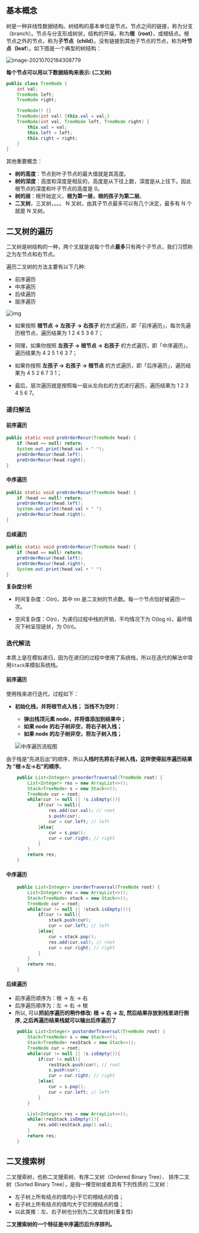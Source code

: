 ## 基本概念

树是一种非线性数据结构。树结构的基本单位是节点。节点之间的链接，称为分支（branch）。节点与分支形成树状，结构的开端，称为**根（root）**，或根结点。根节点之外的节点，称为**子节点（child）**。没有链接到其他子节点的节点，称为**叶节点（leaf**）。如下图是一个典型的树结构：

![image-20210702164308779](https://gitee.com/joeyooa/data-images/raw/master/note/2021/image-20210702164308779.png)

**每个节点可以用以下数据结构来表示: (二叉树)**

```java
public class TreeNode {
    int val;
    TreeNode left;
    TreeNode right;

    TreeNode() {}
    TreeNode(int val) {this.val = val;}
    TreeNode(int val, TreeNode left, TreeNode right) {
        this.val = val;
        this.left = left;
        this.right = right;
    }
}
```

其他重要概念：

- **树的高度**：节点到叶子节点的最大值就是其高度。
- **树的深度**：高度和深度是相反的，高度是从下往上数，深度是从上往下。因此根节点的深度和叶子节点的高度是 0。
- **树的层**：根开始定义，**根为第一层，根的孩子为第二层**。
- **二叉树**，三叉树，。。。 N 叉树，由其子节点最多可以有几个决定，最多有 N 个就是 N 叉树。

## 二叉树的遍历

二叉树是树结构的一种，两个叉就是说每个节点**最多**只有两个子节点，我们习惯称之为左节点和右节点。

遍历二叉树的方法主要有以下几种:

- 前序遍历
- 中序遍历
- 后续遍历
- 层序遍历

![img](https://gitee.com/joeyooa/data-images/raw/master/note/2021/ff26c3f4485c043a17923c3dcab65891f0d32c45e1400c36364e5084462bf2e4.png)

- 如果按照 **根节点 -> 左孩子 -> 右孩子** 的方式遍历，即「前序遍历」，每次先遍历根节点，遍历结果为 1 2 4 5 3 6 7；

- 同理，如果你按照 **左孩子 -> 根节点 -> 右孩子** 的方式遍历，即「中序遍历」，遍历结果为 4 2 5 1 6 3 7；

- 如果你按照 **左孩子 -> 右孩子 -> 根节点** 的方式遍历，即「后序遍历」，遍历结果为 4 5 2 6 7 3 1；

- 最后，层次遍历就是按照每一层从左向右的方式进行遍历，遍历结果为 1 2 3 4 5 6 7。

### 递归解法

#### 前序遍历

```java
public static void preOrderRecur(TreeNode head) {
    if (head == null) return;
    System.out.print(head.val + " ");
    preOrderRecur(head.left);
    preOrderRecur(head.right);
}
```

#### 中序遍历

```java
public static void preOrderRecur(TreeNode head) {
    if (head == null) return;
    preOrderRecur(head.left);
    System.out.print(head.val + " ")
    preOrderRecur(head.right);
}
```

#### 后续遍历

```java
public static void preOrderRecur(TreeNode head) {
    if (head == null) return;
    preOrderRecur(head.left);
    preOrderRecur(head.right);
    System.out.print(head.val + " ")
}
```

**复杂度分析**

- 时间复杂度：O(n)，其中 nn 是二叉树的节点数。每一个节点恰好被遍历一次。

- 空间复杂度：O(n)，为递归过程中栈的开销，平均情况下为 O(log n)，最坏情况下树呈现链状，为 O(n)。

### 迭代解法

本质上是在模拟递归，因为在递归的过程中使用了系统栈，所以在迭代的解法中常用`Stack`来模拟系统栈。

#### 前序遍历

使用栈来进行迭代，过程如下：

- **初始化栈，并将根节点入栈；**
  **当栈不为空时：**

  - **弹出栈顶元素 node，并将值添加到结果中；**
  - **如果 node 的右子树非空，将右子树入栈；**
  - **如果 node 的左子树非空，将左子树入栈；**

  ![中序遍历流程图](https://gitee.com/joeyooa/data-images/raw/master/note/2021/6233a9685447d0b4d7b513f739151ca065e5697e24070bcafc1ee5d28f9155a6.png)

由于栈是“先进后出”的顺序，所以**入栈时先将右子树入栈，这样使得前序遍历结果为 “根->左->右”的顺序**。

```java
 	public List<Integer> preorderTraversal(TreeNode root) {
        List<Integer> res = new ArrayList<>();
        Stack<TreeNode> s = new Stack<>();
        TreeNode cur = root;
        while(cur != null || !s.isEmpty()){
            if(cur != null){
                res.add(cur.val); // root
                s.push(cur); 
                cur = cur.left; // left
            }else{
                cur = s.pop();
                cur = cur.right; // right
            }
        }
        return res;
    }
```

#### 中序遍历

```java
	public List<Integer> inorderTraversal(TreeNode root) {
        List<Integer> res = new ArrayList<>();
        Stack<TreeNode> stack = new Stack<>();
        TreeNode cur = root;
        while(cur != null || !stack.isEmpty()){
            if(cur != null){ 
                stack.push(cur);
                cur = cur.left; // left
            }else{
                cur = stack.pop();
                res.add(cur.val); // root
                cur = cur.right; // right
            }
        }
        return res;
    }
```

#### 后续遍历

- 前序遍历顺序为：根 -> 左 -> 右
- 后序遍历顺序为：左 -> 右 -> 根
- 所以, 可以**把前序遍历的稍作修改: 根 -> 右 -> 左,  然后结果存放到栈里进行倒序, 之后再遍历结果栈就可以输出后序遍历了**

```java
    public List<Integer> postorderTraversal(TreeNode root) {
        Stack<TreeNode> s = new Stack<>();
        Stack<TreeNode> resStack = new Stack<>();
        TreeNode cur = root;
        while(cur != null || !s.isEmpty()){
            if(cur != null){
                resStack.push(cur); // root
                s.push(cur); 
                cur = cur.right; // right
            }else{
                cur = s.pop();
                cur = cur.left; // left
            }
        }

        List<Integer> res = new ArrayList<>();
        while(!resStack.isEmpty()){
            res.add(resStack.pop().val);
        }
        return res;
    }
```

## 二叉搜索树

二叉搜索树，也称二叉搜索树、有序二叉树（Ordered Binary Tree）、 排序二叉树（Sorted Binary Tree），是指一棵空树或者具有下列性质的 二叉树： 

- 左子树上所有结点的值均小于它的根结点的值； 
- 右子树上所有结点的值均大于它的根结点的值； 
- 以此类推：左、右子树也分别为二叉查找树(重复性)

**二叉搜索树的一个特征是中序遍历后升序排列。**

